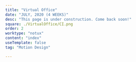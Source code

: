 ```yaml
---
title: "Virtual Office"
date: "JULY, 2020 (4 WEEKS)"
desc: "This page is under construction. Come back soon!"
square: ./VirtualOffice/CI.png
order: 2
worktype: "notux"
content: "index"
useTemplate: false
tag: "Motion Design"

---
```

<style>

</style>


